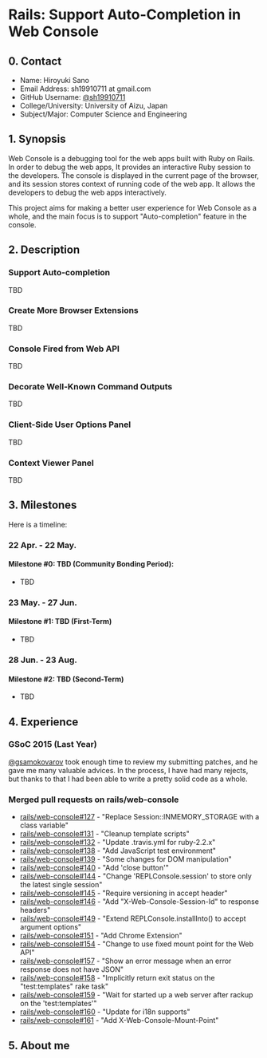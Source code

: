 # Rails: Support Auto-Completion in Web Console

## 0. Contact

- Name: Hiroyuki Sano
- Email Address: sh19910711 at gmail.com
- GitHub Username: [@sh19910711](https://github.com/sh19910711)
- College/University: University of Aizu, Japan
- Subject/Major: Computer Science and Engineering

## 1. Synopsis

Web Console is a debugging tool for the web apps built with Ruby on Rails. In order
to debug the web apps, It provides an interactive Ruby session to the developers.
The console is displayed in the current page of the browser, and its session stores
context of running code of the web app. It allows the developers to debug the web
apps interactively.

This project aims for making a better user experience for Web Console as a whole,
and the main focus is to support "Auto-completion" feature in the console.

## 2. Description

### Support Auto-completion

TBD

### Create More Browser Extensions

TBD

### Console Fired from Web API

TBD

### Decorate Well-Known Command Outputs

TBD

### Client-Side User Options Panel

TBD

### Context Viewer Panel

TBD

## 3. Milestones

Here is a timeline:

### 22 Apr. - 22 May.

#### Milestone #0: TBD (Community Bonding Period):

* TBD

### 23 May. - 27 Jun.

#### Milestone #1: TBD (First-Term)

* TBD

### 28 Jun. - 23 Aug.

#### Milestone #2: TBD (Second-Term)

* TBD

## 4. Experience

### GSoC 2015 (Last Year)

[@gsamokovarov](https://github.com/gsamokovarov) took enough time to review my submitting patches, and he gave me many
valuable advices. In the process, I have had many rejects, but thanks to that
I had been able to write a pretty solid code as a whole.

### Merged pull requests on rails/web-console

* [rails/web-console#127](https://github.com/rails/web-console/pulls/127) - "Replace Session::INMEMORY_STORAGE with a class variable"
* [rails/web-console#131](https://github.com/rails/web-console/pulls/131) - "Cleanup template scripts"
* [rails/web-console#132](https://github.com/rails/web-console/pulls/132) - "Update .travis.yml for ruby-2.2.x"
* [rails/web-console#138](https://github.com/rails/web-console/pulls/138) - "Add JavaScript test environment"
* [rails/web-console#139](https://github.com/rails/web-console/pulls/139) - "Some changes for DOM manipulation"
* [rails/web-console#140](https://github.com/rails/web-console/pulls/140) - "Add 'close button'"
* [rails/web-console#144](https://github.com/rails/web-console/pulls/144) - "Change 'REPLConsole.session' to store only the latest single session"
* [rails/web-console#145](https://github.com/rails/web-console/pulls/145) - "Require versioning in accept header"
* [rails/web-console#146](https://github.com/rails/web-console/pulls/146) - "Add "X-Web-Console-Session-Id" to response headers"
* [rails/web-console#149](https://github.com/rails/web-console/pulls/149) - "Extend REPLConsole.installInto() to accept argument options"
* [rails/web-console#151](https://github.com/rails/web-console/pulls/151) - "Add Chrome Extension"
* [rails/web-console#154](https://github.com/rails/web-console/pulls/154) - "Change to use fixed mount point for the Web API"
* [rails/web-console#157](https://github.com/rails/web-console/pulls/157) - "Show an error message when an error response does not have JSON"
* [rails/web-console#158](https://github.com/rails/web-console/pulls/158) - "Implicitly return exit status on the "test:templates" rake task"
* [rails/web-console#159](https://github.com/rails/web-console/pulls/159) - "Wait for started up a web server after rackup on the 'test:templates'"
* [rails/web-console#160](https://github.com/rails/web-console/pulls/160) - "Update for i18n supports"
* [rails/web-console#161](https://github.com/rails/web-console/pulls/161) - "Add X-Web-Console-Mount-Point"

## 5. About me
